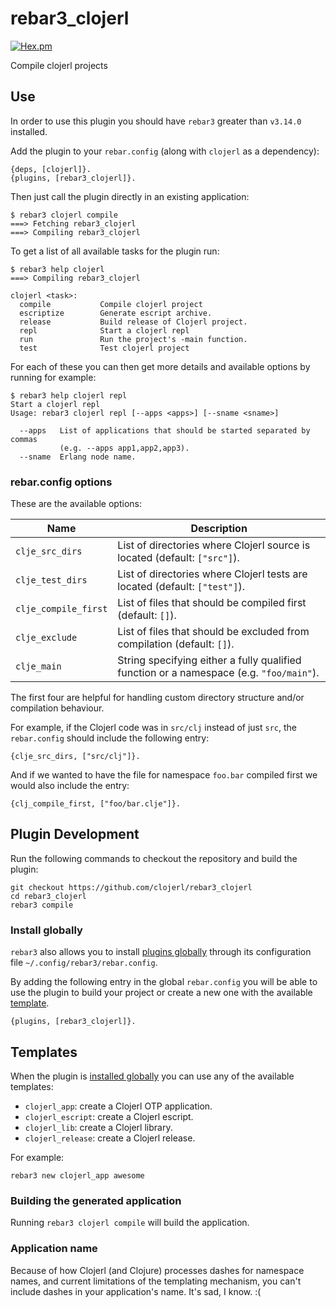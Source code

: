rebar3_clojerl
=====

[![Hex.pm](https://img.shields.io/hexpm/v/rebar3_clojerl.svg)](https://hex.pm/packages/rebar3_clojerl)

Compile clojerl projects

## Use

In order to use this plugin you should have `rebar3` greater than
`v3.14.0` installed.

Add the plugin to your `rebar.config` (along with `clojerl` as a
dependency):

    {deps, [clojerl]}.
    {plugins, [rebar3_clojerl]}.

Then just call the plugin directly in an existing application:

    $ rebar3 clojerl compile
    ===> Fetching rebar3_clojerl
    ===> Compiling rebar3_clojerl

To get a list of all available tasks for the plugin run:

```
$ rebar3 help clojerl
===> Compiling rebar3_clojerl

clojerl <task>:
  compile           Compile clojerl project
  escriptize        Generate escript archive.
  release           Build release of Clojerl project.
  repl              Start a clojerl repl
  run               Run the project's -main function.
  test              Test clojerl project
```

For each of these you can then get more details and available options
by running for example:

    $ rebar3 help clojerl repl
    Start a clojerl repl
	Usage: rebar3 clojerl repl [--apps <apps>] [--sname <sname>]

	  --apps   List of applications that should be started separated by commas
	           (e.g. --apps app1,app2,app3).
	  --sname  Erlang node name.

### rebar.config options

These are the available options:

| Name                 | Description                                                                             |
|----------------------|-----------------------------------------------------------------------------------------|
| `clje_src_dirs`      | List of directories where Clojerl source is located (default: `["src"]`).               |
| `clje_test_dirs`     | List of directories where Clojerl tests are located (default: `["test"]`).              |
| `clje_compile_first` | List of files that should be compiled first (default: `[]`).                            |
| `clje_exclude`       | List of files that should be excluded from compilation (default: `[]`).                 |
| `clje_main`          | String specifying either a fully qualified function or a namespace (e.g. `"foo/main"`). |

The first four are helpful for handling custom directory structure
and/or compilation behaviour.

For example, if the Clojerl code was in `src/clj` instead of just
`src`, the `rebar.config` should include the following entry:

```
{clje_src_dirs, ["src/clj"]}.
```

And if we wanted to have the file for namespace `foo.bar` compiled
first we would also include the entry:

```
{clj_compile_first, ["foo/bar.clje"]}.
```

## Plugin Development

Run the following commands to checkout the repository and build the
plugin:

    git checkout https://github.com/clojerl/rebar3_clojerl
    cd rebar3_clojerl
    rebar3 compile

### Install globally

`rebar3` also allows you to install [plugins globally][rebar3-plugins]
through its configuration file `~/.config/rebar3/rebar.config`.

By adding the following entry in the global `rebar.config` you will be
able to use the plugin to build your project or create a new one with
the available [template](#template).

    {plugins, [rebar3_clojerl]}.

## Templates

When the plugin is [installed globally](#install-globally) you can use
any of the available templates:

* `clojerl_app`: create a Clojerl OTP application.
* `clojerl_escript`: create a Clojerl escript.
* `clojerl_lib`: create a Clojerl library.
* `clojerl_release`: create a Clojerl release.

For example:

    rebar3 new clojerl_app awesome

### Building the generated application

Running `rebar3 clojerl compile` will build the application.

### Application name

Because of how Clojerl (and Clojure) processes dashes for namespace
names, and current limitations of the templating mechanism, you can't
include dashes in your application's name. It's sad, I know. :(

[rebar3-plugins]: https://www.rebar3.org/docs/using-available-plugins
[rebar3-provider-hooks]: https://www.rebar3.org/docs/configuration#section-provider-hooks
